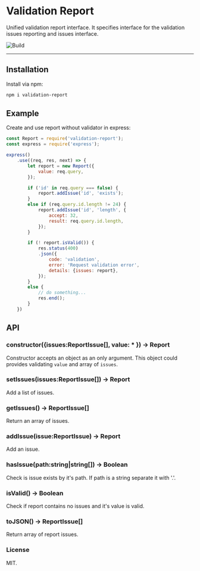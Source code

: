 # Validation Report

Unified validation report interface. It specifies interface for the validation
issues reporting and issues interface.

![Build](https://img.shields.io/travis/rumkin/validation-report.svg)

---

## Installation

Install via npm:
```bash
npm i validation-report
```

## Example

Create and use report without validator in express:

```javascript
const Report = require('validation-report');
const express = require('express');

express()
    .use((req, res, next) => {
        let report = new Report({
            value: req.query,
        });

        if ('id' in req.query === false) {
            report.addIssue('id', 'exists');
        }
        else if (req.query.id.length != 24) {
            report.addIssue('id', 'length', {
                accept: 32,
                result: req.query.id.length,
            });
        }

        if (! report.isValid()) {
            res.status(400)
            .json({
                code: 'validation',
                error: 'Request validation error',
                details: {issues: report},
            });
        }
        else {
            // do something...
            res.end();
        }
    })
```

## API

### constructor({issues:ReportIssue[], value: * }) -> Report

Constructor accepts an object as an only argument. This object could
provides validating `value` and array of `issues`.

### setIssues(issues:ReportIssue[]) -> Report

Add a list of issues.

### getIssues() -> ReportIssue[]

Return an array of issues.

### addIssue(issue:ReportIssue) -> Report

Add an issue.

### hasIssue(path:string|string[]) -> Boolean

Check is issue exists by it's path. If path is a string separate it with '.'.

### isValid() -> Boolean

Check if report contains no issues and it's value is valid.

### toJSON() -> ReportIssue[]

Return array of report issues.

### License

MIT.
